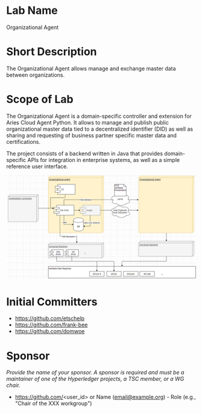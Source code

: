 # Lab Name
Organizational Agent
# Short Description
The Organizational Agent allows manage and exchange master data between organizations.

# Scope of Lab
The Organizational Agent is a domain-specific controller and extension for Aries Cloud Agent Python. It allows to manage and publish public organizational master data tied to a decentralized identifier (DID) as well as sharing and requesting of business partner specific master data and certifications.

The project consists of a backend written in Java that provides domain-specific APIs for integration in enterprise systems, as well as a simple reference user interface.

![Organizational Agent](./images/organizationalAgent.png "Organizational Agent")

# Initial Committers
- https://github.com/etschelp
- https://github.com/frank-bee
- https://github.com/domwoe

# Sponsor
_Provide the name of your sponsor. A sponsor is required and must be a maintainer of one of the Hyperledger projects, a TSC member, or a WG chair._
- https://github.com/<user_id> or Name (email@example.org) - Role (e.g., "Chair of the XXX workgroup")
